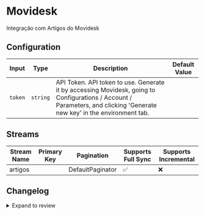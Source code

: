 # Movidesk
Integração com Artigos do Movidesk

## Configuration

| Input | Type | Description | Default Value |
|-------|------|-------------|---------------|
| `token` | `string` | API Token. API token to use. Generate it by accessing Movidesk, going to Configurations / Account / Parameters, and clicking &#39;Generate new key&#39; in the environment tab. |  |

## Streams
| Stream Name | Primary Key | Pagination | Supports Full Sync | Supports Incremental |
|-------------|-------------|------------|---------------------|----------------------|
| artigos |  | DefaultPaginator | ✅ |  ❌  |

## Changelog

<details>
  <summary>Expand to review</summary>

| Version          | Date              | Pull Request | Subject        |
|------------------|-------------------|--------------|----------------|
| 0.0.1 | 2025-03-07 | | Initial release by [@juliooidella](https://github.com/juliooidella) via Connector Builder |

</details>
